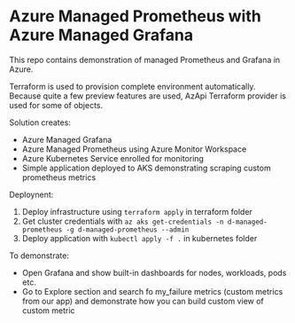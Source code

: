 # Azure Managed Prometheus with Azure Managed Grafana
This repo contains demonstration of managed Prometheus and Grafana in Azure.

Terraform is used to provision complete environment automatically. Because quite a few preview features are used, AzApi Terraform provider is used for some of objects.

Solution creates:
- Azure Managed Grafana
- Azure Managed Prometheus using Azure Monitor Workspace
- Azure Kubernetes Service enrolled for monitoring
- Simple application deployed to AKS demonstrating scraping custom prometheus metrics

Deploynent:
1. Deploy infrastructure using ```terraform apply``` in terraform folder
2. Get cluster credentials with ```az aks get-credentials -n d-managed-prometheus -g d-managed-prometheus --admin```
3. Deploy application with ```kubectl apply -f .``` in kubernetes folder

To demonstrate:
- Open Grafana and show built-in dashboards for nodes, workloads, pods etc.
- Go to Explore section and search fo my_failure metrics (custom metrics from our app) and demonstrate how you can build custom view of custom metric

